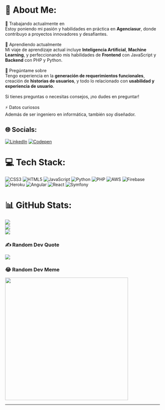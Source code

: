 # 💫 About Me:
🔭 Trabajando actualmente en<br>Estoy poniendo mi pasión y habilidades en práctica en **Agenciasur**, donde contribuyo a proyectos innovadores y desafiantes.<br><br>🌱 Aprendiendo actualmente<br>Mi viaje de aprendizaje actual incluye **Inteligencia Artificial**, **Machine Learning**, y perfeccionando mis habilidades de **Frontend** con JavaScript y **Backend** con PHP y Python.<br><br>💬 Pregúntame sobre<br>Tengo experiencia en la **generación de requerimientos funcionales**, creación de **historias de usuarios**, y todo lo relacionado con **usabilidad y experiencia de usuario**. <br><br>Si tienes preguntas o necesitas consejos, ¡no dudes en preguntar!<br><br>⚡ Datos curiosos<br>Además de ser ingeniero en informática, también soy diseñador. 


## 🌐 Socials:
[![LinkedIn](https://img.shields.io/badge/LinkedIn-%230077B5.svg?logo=linkedin&logoColor=white)](https://linkedin.com/in/https://www.linkedin.com/in/mauricio-ojeda-bascu%C3%B1%C3%A1n-ab339895/?lipi=urn%3Ali%3Apage%3Ad_flagship3_feed%3BTw1O1G1WSBioB7LiXhbw2Q%3D%3D) [![Codepen](https://img.shields.io/badge/Codepen-000000?style=for-the-badge&logo=codepen&logoColor=white)](https://codepen.io/@mojeda) 

# 💻 Tech Stack:
![CSS3](https://img.shields.io/badge/css3-%231572B6.svg?style=for-the-badge&logo=css3&logoColor=white) ![HTML5](https://img.shields.io/badge/html5-%23E34F26.svg?style=for-the-badge&logo=html5&logoColor=white) ![JavaScript](https://img.shields.io/badge/javascript-%23323330.svg?style=for-the-badge&logo=javascript&logoColor=%23F7DF1E) ![Python](https://img.shields.io/badge/python-3670A0?style=for-the-badge&logo=python&logoColor=ffdd54) ![PHP](https://img.shields.io/badge/php-%23777BB4.svg?style=for-the-badge&logo=php&logoColor=white) ![AWS](https://img.shields.io/badge/AWS-%23FF9900.svg?style=for-the-badge&logo=amazon-aws&logoColor=white) ![Firebase](https://img.shields.io/badge/firebase-%23039BE5.svg?style=for-the-badge&logo=firebase) ![Heroku](https://img.shields.io/badge/heroku-%23430098.svg?style=for-the-badge&logo=heroku&logoColor=white) ![Angular](https://img.shields.io/badge/angular-%23DD0031.svg?style=for-the-badge&logo=angular&logoColor=white) ![React](https://img.shields.io/badge/react-%2320232a.svg?style=for-the-badge&logo=react&logoColor=%2361DAFB) ![Symfony](https://img.shields.io/badge/symfony-%23000000.svg?style=for-the-badge&logo=symfony&logoColor=white)
# 📊 GitHub Stats:
![](https://github-readme-stats.vercel.app/api?username=maur-ojeda&theme=algolia&hide_border=false&include_all_commits=true&count_private=true)<br/>
![](https://github-readme-streak-stats.herokuapp.com/?user=maur-ojeda&theme=algolia&hide_border=false)<br/>
![](https://github-readme-stats.vercel.app/api/top-langs/?username=maur-ojeda&theme=algolia&hide_border=false&include_all_commits=true&count_private=true&layout=compact)

### ✍️ Random Dev Quote
![](https://quotes-github-readme.vercel.app/api?type=horizontal&theme=radical)

### 😂 Random Dev Meme
<img src='https://randommeme-five.vercel.app/' style="height: 400px;"/>

---
<!-- Proudly created with GPRM ( https://gprm.itsvg.in ) -->
